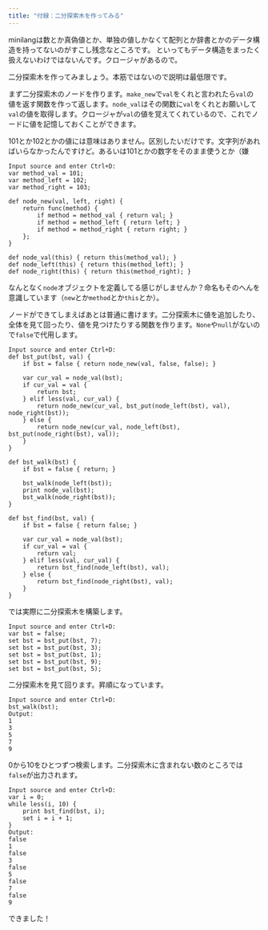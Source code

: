 ```yaml
---
title: "付録：二分探索木を作ってみる"
---
```


minilangは数とか真偽値とか、単独の値しかなくて配列とか辞書とかのデータ構造を持ってないのがすこし残念なところです。
といってもデータ構造をまったく扱えないわけではないんです。クロージャがあるので。

二分探索木を作ってみましょう。本筋ではないので説明は最低限です。

まず二分探索木のノードを作ります。`make_new`で`val`をくれと言われたら`val`の値を返す関数を作って返します。`node_val`はその関数に`val`をくれとお願いして`val`の値を取得します。クロージャが`val`の値を覚えてくれているので、これでノードに値を記憶しておくことができます。

101とか102とかの値には意味はありません。区別したいだけです。文字列があればいらなかったんですけど。あるいは101とかの数字をそのまま使うとか（嫌

```
Input source and enter Ctrl+D:
var method_val = 101;
var method_left = 102;
var method_right = 103;

def node_new(val, left, right) {
    return func(method) {
        if method = method_val { return val; }
        if method = method_left { return left; }
        if method = method_right { return right; }
    };
}

def node_val(this) { return this(method_val); }
def node_left(this) { return this(method_left); }
def node_right(this) { return this(method_right); }
```

なんとなく`node`オブジェクトを定義してる感じがしませんか？命名もそのへんを意識しています（`new`とか`method`とか`this`とか）。

ノードができてしまえばあとは普通に書けます。二分探索木に値を追加したり、全体を見て回ったり、値を見つけたりする関数を作ります。`None`や`null`がないので`false`で代用します。

```
Input source and enter Ctrl+D:
def bst_put(bst, val) {
    if bst = false { return node_new(val, false, false); }

    var cur_val = node_val(bst);
    if cur_val = val {
        return bst;
    } elif less(val, cur_val) {
        return node_new(cur_val, bst_put(node_left(bst), val), node_right(bst));
    } else {
        return node_new(cur_val, node_left(bst), bst_put(node_right(bst), val));
    }
}

def bst_walk(bst) {
    if bst = false { return; }

    bst_walk(node_left(bst));
    print node_val(bst);
    bst_walk(node_right(bst));
}

def bst_find(bst, val) {
    if bst = false { return false; } 
    
    var cur_val = node_val(bst);
    if cur_val = val {
        return val;
    } elif less(val, cur_val) {
        return bst_find(node_left(bst), val);
    } else {
        return bst_find(node_right(bst), val);
    }
}
```

では実際に二分探索木を構築します。

```
Input source and enter Ctrl+D:
var bst = false;
set bst = bst_put(bst, 7);
set bst = bst_put(bst, 3);
set bst = bst_put(bst, 1);
set bst = bst_put(bst, 9);
set bst = bst_put(bst, 5);
```

二分探索木を見て回ります。昇順になっています。

```
Input source and enter Ctrl+D:
bst_walk(bst);
Output:
1
3
5
7
9
```

0から10をひとつずつ検索します。二分探索木に含まれない数のところでは`false`が出力されます。

```
Input source and enter Ctrl+D:
var i = 0;
while less(i, 10) {
    print bst_find(bst, i);
    set i = i + 1;
}
Output:
false
1
false
3
false
5
false
7
false
9
```

できました！